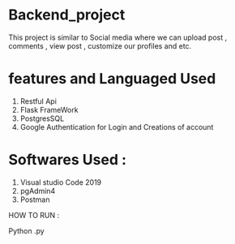 # Backend_project

This project is  similar to Social media where we can upload post , comments , view post , customize our profiles  and etc. 


# features and Languaged Used

1. Restful Api 
2. Flask FrameWork 
3. PostgresSQL
4. Google Authentication for Login and Creations of account


# Softwares Used :

1. Visual studio Code 2019 
2. pgAdmin4 
3. Postman 


HOW TO RUN :

Python <FILE NAME>.py






